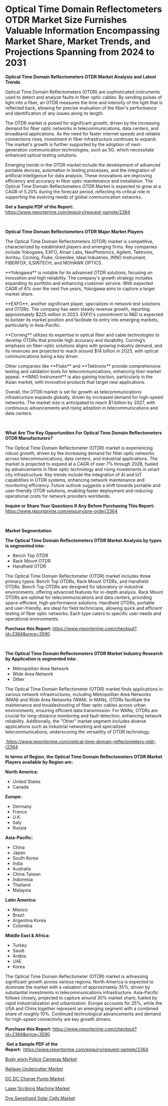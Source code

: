 <p><h1>Optical Time Domain Reflectometers OTDR Market Size Furnishes Valuable Information Encompassing Market Share, Market Trends, and Projections Spanning from 2024 to 2031</h1></p><p><strong>Optical Time Domain Reflectometers OTDR Market Analysis and Latest Trends</strong></p>
<p><p>Optical Time Domain Reflectometers (OTDR) are sophisticated instruments used to detect and analyze faults in fiber optic cables. By sending pulses of light into a fiber, an OTDR measures the time and intensity of the light that is reflected back, allowing for precise evaluation of the fiber's performance and identification of any issues along its length.</p><p>The OTDR market is poised for significant growth, driven by the increasing demand for fiber optic networks in telecommunications, data centers, and broadband applications. As the need for faster internet speeds and reliable connections rises, investment in fiber infrastructure continues to expand. The market's growth is further supported by the adoption of next-generation communication technologies, such as 5G, which necessitate enhanced optical testing solutions.</p><p>Emerging trends in the OTDR market include the development of advanced portable devices, automation in testing processes, and the integration of artificial intelligence for data analysis. These innovations are improving efficiency and accuracy in fiber optic maintenance and installation. The Optical Time Domain Reflectometers OTDR Market is expected to grow at a CAGR of 5.20% during the forecast period, reflecting its critical role in supporting the evolving needs of global communication networks.</p></p>
<p><strong>Get a Sample PDF of the Report:&nbsp;</strong> <a href="https://www.reportprime.com/enquiry/request-sample/2364?utm_campaign=62&utm_medium=2&utm_source=Github&utm_content=ia&utm_term=28102024&utm_id=optical-time-domain-reflectometers-otdr">https://www.reportprime.com/enquiry/request-sample/2364</a></p>
<p>&nbsp;</p>
<p><strong>Optical Time Domain Reflectometers OTDR Major Market Players</strong></p>
<p><p>The Optical Time Domain Reflectometers (OTDR) market is competitive, characterized by established players and emerging firms. Key companies include Yokogawa, EXFO, Alnair Labs, NeoPhotonics, Agilent, Tektronix, Anritsu, Corning, Fluke, Greenlee, Ideal Industries, INNO Instrument, FIBERFOX, ILSINTECH, and MOHAWK OPTICS. </p><p>**Yokogawa** is notable for its advanced OTDR solutions, focusing on innovation and high reliability. The company's growth strategy includes expanding its portfolio and enhancing customer service. With expected CAGR of 6% over the next five years, Yokogawa aims to capture a larger market share.</p><p>**EXFO**, another significant player, specializes in network test solutions and OTDRs. The company has seen steady revenue growth, reporting approximately $225 million in 2023. EXFO's commitment to R&D is expected to bolster its market position and facilitate its entry into emerging markets, particularly in Asia-Pacific.</p><p>**Corning** utilizes its expertise in optical fiber and cable technologies to develop OTDRs that provide high accuracy and durability. Corning’s emphasis on fiber-optic solutions aligns with growing industry demand, and its revenues are projected to reach around $14 billion in 2023, with optical communications being a key driver.</p><p>Other companies like **Fluke** and **Tektronix** provide comprehensive testing and validation tools for telecommunications, enhancing their market appeal. **INNO Instrument** is also gaining traction, particularly in the Asian market, with innovative products that target new applications.</p><p>Overall, the OTDR market is set for growth as telecommunications infrastructure expands globally, driven by increased demand for high-speed networks. The market size is anticipated to reach $1 billion by 2027, with continuous advancements and rising adoption in telecommunications and data centers.</p></p>
<p>&nbsp;</p>
<p><strong>What Are The Key Opportunities For Optical Time Domain Reflectometers OTDR Manufacturers?</strong></p>
<p><p>The Optical Time Domain Reflectometer (OTDR) market is experiencing robust growth, driven by the increasing demand for fiber optic networks across telecommunications, data centers, and industrial applications. The market is projected to expand at a CAGR of over 7% through 2028, fueled by advancements in fiber optic technology and rising investments in smart city infrastructure. Key trends include the integration of AI and IoT capabilities in OTDR systems, enhancing network maintenance and monitoring efficiency. Future outlook suggests a shift towards portable and user-friendly OTDR solutions, enabling faster deployment and reducing operational costs for network providers worldwide.</p></p>
<p><strong>Inquire or Share Your Questions If Any Before Purchasing This Report:</strong> <a href="https://www.reportprime.com/enquiry/pre-order/2364?utm_campaign=62&utm_medium=2&utm_source=Github&utm_content=ia&utm_term=28102024&utm_id=optical-time-domain-reflectometers-otdr">https://www.reportprime.com/enquiry/pre-order/2364</a></p>
<p>&nbsp;</p>
<p><strong>Market Segmentation</strong></p>
<p><strong>The Optical Time Domain Reflectometers OTDR Market Analysis by types is segmented into:</strong></p>
<p><ul><li>Bench Top OTDR</li><li>Rack Mount OTDR</li><li>Handheld OTDR</li></ul></p>
<p><p>The Optical Time Domain Reflectometer (OTDR) market includes three primary types: Bench Top OTDRs, Rack Mount OTDRs, and Handheld OTDRs. Bench Top OTDRs are designed for laboratory or industrial environments, offering advanced features for in-depth analysis. Rack Mount OTDRs are optimal for telecommunications and data centers, providing space-efficient, high-performance solutions. Handheld OTDRs, portable and user-friendly, are ideal for field technicians, allowing quick and efficient testing of fiber optic networks. Each type caters to specific user needs and operational environments.</p></p>
<p><strong>Purchase this Report:&nbsp;</strong><a href="https://www.reportprime.com/checkout?id=2364&price=3590&utm_campaign=62&utm_medium=2&utm_source=Github&utm_content=ia&utm_term=28102024&utm_id=optical-time-domain-reflectometers-otdr">https://www.reportprime.com/checkout?id=2364&price=3590</a></p>
<p>&nbsp;</p>
<p><strong>The Optical Time Domain Reflectometers OTDR Market Industry Research by Application is segmented into:</strong></p>
<p><ul><li>Metropolitan Area Network</li><li>Wide Area Network</li><li>Other</li></ul></p>
<p><p>The Optical Time Domain Reflectometer (OTDR) market finds applications in various network infrastructures, including Metropolitan Area Networks (MAN) and Wide Area Networks (WAN). In MANs, OTDRs facilitate the maintenance and troubleshooting of fiber optic cables across urban environments, ensuring efficient data transmission. For WANs, OTDRs are crucial for long-distance monitoring and fault detection, enhancing network reliability. Additionally, the "Other" market segment includes diverse applications such as industrial networking and specialized telecommunications, underscoring the versatility of OTDR technology.</p></p>
<p><a href="https://www.reportprime.com/optical-time-domain-reflectometers-otdr-r2364?utm_campaign=62&utm_medium=2&utm_source=Github&utm_content=ia&utm_term=28102024&utm_id=optical-time-domain-reflectometers-otdr">&nbsp;https://www.reportprime.com/optical-time-domain-reflectometers-otdr-r2364</a></p>
<p><strong>In terms of Region, the Optical Time Domain Reflectometers OTDR Market Players available by Region are:</strong></p>
<p>
    <p> <strong> North America: </strong>
        <ul>
            <li>United States</li>
            <li>Canada</li>
        </ul>
        </p> 
    <p> <strong> Europe: </strong>
        <ul>
            <li>Germany</li>
            <li>France</li>
            <li>U.K.</li>
            <li>Italy</li>
            <li>Russia</li>
        </ul>
        </p> 
    <p> <strong> Asia-Pacific: </strong>
        <ul>
            <li>China</li>
            <li>Japan</li>
            <li>South Korea</li>
            <li>India</li>
            <li>Australia</li>
            <li>China Taiwan</li>
            <li>Indonesia</li>
            <li>Thailand</li>
            <li>Malaysia</li>
        </ul>
        </p> 
    <p> <strong> Latin America: </strong>
        <ul>
            <li>Mexico</li>
            <li>Brazil</li>
            <li>Argentina Korea</li>
            <li>Colombia</li>
        </ul>
        </p> 
    <p> <strong> Middle East & Africa: </strong>
        <ul>
            <li>Turkey</li>
            <li>Saudi</li>
            <li>Arabia</li>
            <li>UAE</li>
            <li>Korea</li>
        </ul>
    </p>
    </p>
<p><p>The Optical Time Domain Reflectometer (OTDR) market is witnessing significant growth across various regions. North America is expected to dominate the market with a valuation of approximately 35%, driven by substantial investments in telecommunications infrastructure. Asia-Pacific follows closely, projected to capture around 30% market share, fueled by rapid industrialization and urbanization. Europe accounts for 25%, while the USA and China together represent an emerging segment with a combined share of roughly 10%. Continued technological advancements and demand for high-speed connectivity are key growth drivers.</p></p>
<p><strong>Purchase this Report: </strong><a href="https://www.reportprime.com/checkout?id=2364&price=3590&utm_campaign=62&utm_medium=2&utm_source=Github&utm_content=ia&utm_term=28102024&utm_id=optical-time-domain-reflectometers-otdr">https://www.reportprime.com/checkout?id=2364&price=3590</a></p>
<p>&nbsp;<strong>Get a Sample PDF of the Report:&nbsp;&nbsp;</strong><a href="https://www.reportprime.com/enquiry/request-sample/2364?utm_campaign=62&utm_medium=2&utm_source=Github&utm_content=ia&utm_term=28102024&utm_id=optical-time-domain-reflectometers-otdr">https://www.reportprime.com/enquiry/request-sample/2364</a></p>
<p><strong></strong></p>
<p><p><a href="https://github.com/abbiewimld/Market-Research-Report-List-1/blob/main/body-worn-police-cameras-market.md?utm_campaign=62&utm_medium=2&utm_source=Github&utm_content=ia&utm_term=28102024&utm_id=optical-time-domain-reflectometers-otdr">Body worn Police Cameras Market</a></p><p><a href="https://issuu.com/reportprime-2/docs/railway-undercutter-market-size-203_f5687d8822fa7c?utm_campaign=62&utm_medium=2&utm_source=Github&utm_content=ia&utm_term=28102024&utm_id=optical-time-domain-reflectometers-otdr">Railway Undercutter Market</a></p><p><a href="https://github.com/MCGEE-CRANECaitlyn/Market-Research-Report-List-1/blob/main/dc-dc-charge-pump-market.md?utm_campaign=62&utm_medium=2&utm_source=Github&utm_content=ia&utm_term=28102024&utm_id=optical-time-domain-reflectometers-otdr">DC DC Charge Pump Market</a></p><p><a href="https://www.linkedin.com/pulse/global-laser-scribing-machine-nexus-sector-confluences-isbqe?utm_campaign=62&utm_medium=2&utm_source=Github&utm_content=ia&utm_term=28102024&utm_id=optical-time-domain-reflectometers-otdr">Laser Scribing Machine Market</a></p><p><a href="https://www.linkedin.com/pulse/dye-sensitized-solar-cells-market-segmentation-in-depth-analysis-vvief?trk=public_post_embed_feed-article-content&utm_campaign=62&utm_medium=2&utm_source=Github&utm_content=ia&utm_term=28102024&utm_id=optical-time-domain-reflectometers-otdr">Dye Sensitized Solar Cells Market</a></p></p>